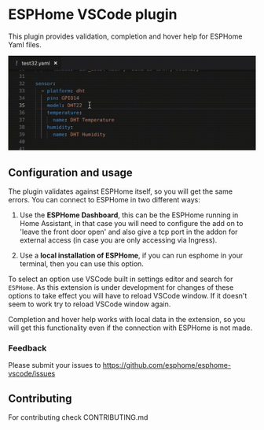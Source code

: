 # ESPHome VSCode plugin

This plugin provides validation, completion and hover help for ESPHome Yaml files.

![Plugin Preview](preview.gif)

## Configuration and usage

The plugin validates against ESPHome itself, so you will get the same errors. You can connect to ESPHome in two different ways:

1. Use the **ESPHome Dashboard**, this can be the ESPHome running in Home Assistant, in that case you will need to configure the add on to 'leave the front door open' and also give a tcp port in the addon for external access (in case you are only accessing via Ingress).

2. Use a **local installation of ESPHome**, if you can run esphome in your terminal, then you can use this option.

To select an option use VSCode built in settings editor and search for `ESPHome`. As this extension is under development for changes of these options to take effect you will have to reload VSCode window. If it doesn't seem to work try to reload VSCode window again.

Completion and hover help works with local data in the extension, so you will get this functionality even if the
connection with ESPHome is not made.

### Feedback

Please submit your issues to https://github.com/esphome/esphome-vscode/issues

## Contributing

For contributing check CONTRIBUTING.md
